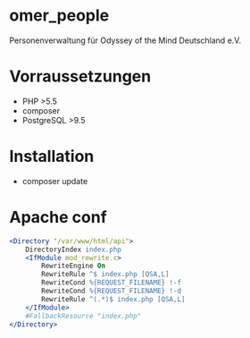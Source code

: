 # omer_people
Personenverwaltung für Odyssey of the Mind Deutschland e.V.

# Vorraussetzungen
- PHP >5.5
- composer
- PostgreSQL >9.5

# Installation
- composer update

# Apache conf
```Apache
<Directory "/var/www/html/api">
	DirectoryIndex index.php
	<IfModule mod_rewrite.c>
		RewriteEngine On
		RewriteRule ^$ index.php [QSA,L]
		RewriteCond %{REQUEST_FILENAME} !-f
		RewriteCond %{REQUEST_FILENAME} !-d
		RewriteRule ^(.*)$ index.php [QSA,L]
	</IfModule>
	#FallbackResource "index.php"
</Directory>
```

